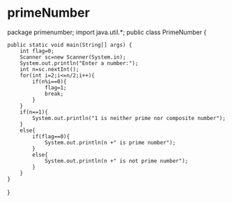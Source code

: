 # primeNumber
package primenumber;
import java.util.*;
public class PrimeNumber {

    public static void main(String[] args) {
        int flag=0;
        Scanner sc=new Scanner(System.in);
        System.out.println("Enter a number:");
        int n=sc.nextInt();
        for(int i=2;i<=n/2;i++){
            if(n%i==0){
                flag=1;
                break;
            }
        }
        if(n==1){
            System.out.println("1 is neither prime nor composite number");
        }
        else{
            if(flag==0){
                System.out.println(n +" is prime number");
            }
            else{
                System.out.println(n +" is not prime number");
            }
        }
    }
    
}
